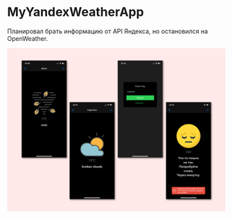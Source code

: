 # MyYandexWeatherApp

Планировал брать информацию от API Яндекса, но остановился на OpenWeather.

![](https://github.com/donottalk/MyYandexWeatherApp/blob/master/myw.png?raw=true)
